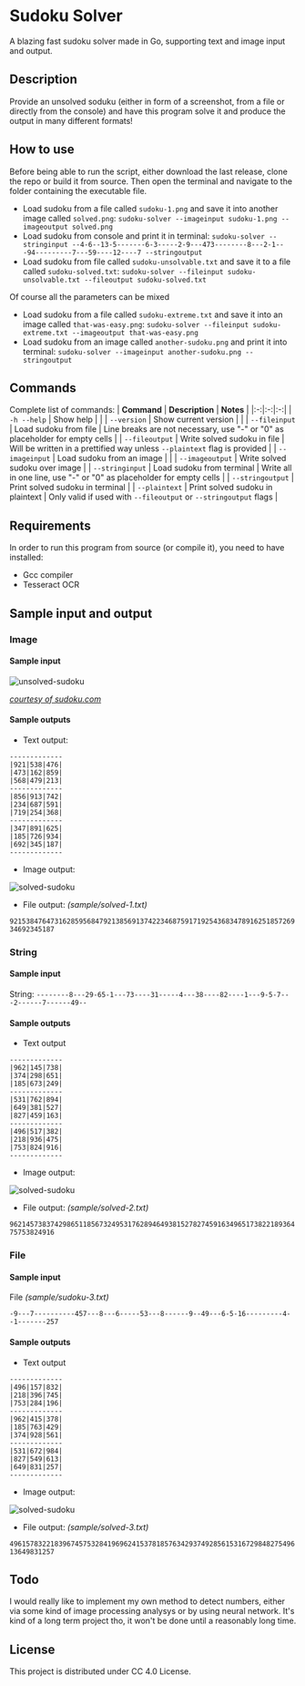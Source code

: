 # Sudoku Solver

A blazing fast sudoku solver made in Go, supporting text and image input and output.

## Description

Provide an unsolved soduku (either in form of a screenshot, from a file or directly from the console) and have this program solve it and produce the output in many different formats!

## How to use

Before being able to run the script, either download the last release, clone the repo or build it from source. Then open the terminal and navigate to the folder containing the executable file.

- Load sudoku from a file called `sudoku-1.png` and save it into another image called `solved.png`: `sudoku-solver --imageinput sudoku-1.png --imageoutput solved.png`
- Load sudoku from console and print it in terminal: `sudoku-solver --stringinput --4-6--13-5-------6-3-----2-9---473--------8---2-1---94---------7---59----12----7 --stringoutput`
- Load sudoku from file called `sudoku-unsolvable.txt` and save it to a file called `sudoku-solved.txt`: `sudoku-solver --fileinput sudoku-unsolvable.txt --fileoutput sudoku-solved.txt`

Of course all the parameters can be mixed

- Load sudoku from a file called `sudoku-extreme.txt` and save it into an image called `that-was-easy.png`: `sudoku-solver --fileinput sudoku-extreme.txt --imageoutput that-was-easy.png`
- Load sudoku from an image called `another-sudoku.png` and print it into terminal: `sudoku-solver --imageinput another-sudoku.png --stringoutput`

## Commands

Complete list of commands:
| **Command** | **Description** | **Notes** |
|:-:|:-:|:-:|
| `-h --help` | Show help | |
| `--version` | Show current version | |
| `--fileinput` | Load sudoku from file | Line breaks are not necessary, use "-" or "0" as placeholder for empty cells |
| `--fileoutput` | Write solved sudoku in file | Will be written in a prettified way unless `--plaintext` flag is provided |
| `--imageinput` | Load sudoku from an image | |
| `--imageoutput` | Write solved sudoku over image |
| `--stringinput` | Load sudoku from terminal | Write all in one line, use "-" or "0" as placeholder for empty cells |
| `--stringoutput` | Print solved sudoku in terminal |
| `--plaintext` | Print solved sudoku in plaintext | Only valid if used with `--fileoutput` or `--stringoutput` flags |

## Requirements

In order to run this program from source (or compile it), you need to have installed:

- Gcc compiler
- Tesseract OCR

## Sample input and output

### Image

#### Sample input

![unsolved-sudoku](sample/sudoku-1.png)

[*courtesy of sudoku.com*](https://sudoku.com/)

#### Sample outputs

- Text output:

```plaintext
-------------
|921|538|476|
|473|162|859|
|568|479|213|
-------------
|856|913|742|
|234|687|591|
|719|254|368|
-------------
|347|891|625|
|185|726|934|
|692|345|187|
-------------
```

- Image output:

![solved-sudoku](sample/solved-1.png)

- File output: *(sample/solved-1.txt)*

`921538476473162859568479213856913742234687591719254368347891625185726934692345187`

### String

#### Sample input

String: `--------8---29-65-1---73----31-----4---38----82----1---9-5-7---2------7------49--`

#### Sample outputs

- Text output

```plaintext
-------------
|962|145|738|
|374|298|651|
|185|673|249|
-------------
|531|762|894|
|649|381|527|
|827|459|163|
-------------
|496|517|382|
|218|936|475|
|753|824|916|
-------------
```

- Image output:

![solved-sudoku](sample/solved-2.png)

- File output: *(sample/solved-2.txt)*

`962145738374298651185673249531762894649381527827459163496517382218936475753824916`

### File

#### Sample input

File *(sample/sudoku-3.txt)*

`-9---7----------457---8---6-----53---8------9--49---6-5-16---------4--1-------257`


#### Sample outputs

- Text output

```plaintext
-------------
|496|157|832|
|218|396|745|
|753|284|196|
-------------
|962|415|378|
|185|763|429|
|374|928|561|
-------------
|531|672|984|
|827|549|613|
|649|831|257|
-------------
```

- Image output:

![solved-sudoku](sample/solved-3.png)

- File output: *(sample/solved-3.txt)*

`496157832218396745753284196962415378185763429374928561531672984827549613649831257`

## Todo

I would really like to implement my own method to detect numbers, either via some kind of image processing analysys or by using neural network. It's kind of a long term project tho, it won't be done until a reasonably long time.

## License

This project is distributed under CC 4.0 License.
